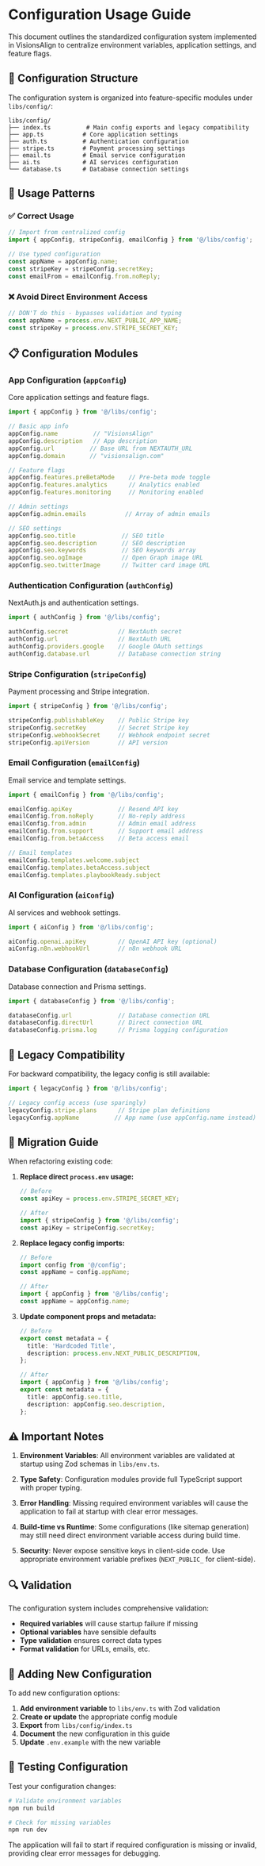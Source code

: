 # Configuration Usage Guide

This document outlines the standardized configuration system implemented in VisionsAlign to centralize environment variables, application settings, and feature flags.

## 📁 **Configuration Structure**

The configuration system is organized into feature-specific modules under `libs/config/`:

```
libs/config/
├── index.ts          # Main config exports and legacy compatibility
├── app.ts           # Core application settings
├── auth.ts          # Authentication configuration
├── stripe.ts        # Payment processing settings
├── email.ts         # Email service configuration
├── ai.ts            # AI services configuration
└── database.ts      # Database connection settings
```

## 🔧 **Usage Patterns**

### ✅ **Correct Usage**

```typescript
// Import from centralized config
import { appConfig, stripeConfig, emailConfig } from '@/libs/config';

// Use typed configuration
const appName = appConfig.name;
const stripeKey = stripeConfig.secretKey;
const emailFrom = emailConfig.from.noReply;
```

### ❌ **Avoid Direct Environment Access**

```typescript
// DON'T do this - bypasses validation and typing
const appName = process.env.NEXT_PUBLIC_APP_NAME;
const stripeKey = process.env.STRIPE_SECRET_KEY;
```

## 📋 **Configuration Modules**

### **App Configuration (`appConfig`)**

Core application settings and feature flags.

```typescript
import { appConfig } from '@/libs/config';

// Basic app info
appConfig.name          // "VisionsAlign"
appConfig.description   // App description
appConfig.url          // Base URL from NEXTAUTH_URL
appConfig.domain       // "visionsalign.com"

// Feature flags
appConfig.features.preBetaMode    // Pre-beta mode toggle
appConfig.features.analytics      // Analytics enabled
appConfig.features.monitoring     // Monitoring enabled

// Admin settings
appConfig.admin.emails           // Array of admin emails

// SEO settings
appConfig.seo.title             // SEO title
appConfig.seo.description       // SEO description
appConfig.seo.keywords          // SEO keywords array
appConfig.seo.ogImage           // Open Graph image URL
appConfig.seo.twitterImage      // Twitter card image URL
```

### **Authentication Configuration (`authConfig`)**

NextAuth.js and authentication settings.

```typescript
import { authConfig } from '@/libs/config';

authConfig.secret              // NextAuth secret
authConfig.url                 // NextAuth URL
authConfig.providers.google    // Google OAuth settings
authConfig.database.url        // Database connection string
```

### **Stripe Configuration (`stripeConfig`)**

Payment processing and Stripe integration.

```typescript
import { stripeConfig } from '@/libs/config';

stripeConfig.publishableKey    // Public Stripe key
stripeConfig.secretKey         // Secret Stripe key
stripeConfig.webhookSecret     // Webhook endpoint secret
stripeConfig.apiVersion        // API version
```

### **Email Configuration (`emailConfig`)**

Email service and template settings.

```typescript
import { emailConfig } from '@/libs/config';

emailConfig.apiKey             // Resend API key
emailConfig.from.noReply       // No-reply address
emailConfig.from.admin         // Admin email address
emailConfig.from.support       // Support email address
emailConfig.from.betaAccess    // Beta access email

// Email templates
emailConfig.templates.welcome.subject
emailConfig.templates.betaAccess.subject
emailConfig.templates.playbookReady.subject
```

### **AI Configuration (`aiConfig`)**

AI services and webhook settings.

```typescript
import { aiConfig } from '@/libs/config';

aiConfig.openai.apiKey         // OpenAI API key (optional)
aiConfig.n8n.webhookUrl        // n8n webhook URL
```

### **Database Configuration (`databaseConfig`)**

Database connection and Prisma settings.

```typescript
import { databaseConfig } from '@/libs/config';

databaseConfig.url             // Database connection URL
databaseConfig.directUrl       // Direct connection URL
databaseConfig.prisma.log      // Prisma logging configuration
```

## 🔄 **Legacy Compatibility**

For backward compatibility, the legacy config is still available:

```typescript
import { legacyConfig } from '@/libs/config';

// Legacy config access (use sparingly)
legacyConfig.stripe.plans      // Stripe plan definitions
legacyConfig.appName          // App name (use appConfig.name instead)
```

## 🚀 **Migration Guide**

When refactoring existing code:

1. **Replace direct `process.env` usage:**
   ```typescript
   // Before
   const apiKey = process.env.STRIPE_SECRET_KEY;
   
   // After
   import { stripeConfig } from '@/libs/config';
   const apiKey = stripeConfig.secretKey;
   ```

2. **Replace legacy config imports:**
   ```typescript
   // Before
   import config from '@/config';
   const appName = config.appName;
   
   // After
   import { appConfig } from '@/libs/config';
   const appName = appConfig.name;
   ```

3. **Update component props and metadata:**
   ```typescript
   // Before
   export const metadata = {
     title: 'Hardcoded Title',
     description: process.env.NEXT_PUBLIC_DESCRIPTION,
   };
   
   // After
   import { appConfig } from '@/libs/config';
   export const metadata = {
     title: appConfig.seo.title,
     description: appConfig.seo.description,
   };
   ```

## ⚠️ **Important Notes**

1. **Environment Variables**: All environment variables are validated at startup using Zod schemas in `libs/env.ts`.

2. **Type Safety**: Configuration modules provide full TypeScript support with proper typing.

3. **Error Handling**: Missing required environment variables will cause the application to fail at startup with clear error messages.

4. **Build-time vs Runtime**: Some configurations (like sitemap generation) may still need direct environment variable access during build time.

5. **Security**: Never expose sensitive keys in client-side code. Use appropriate environment variable prefixes (`NEXT_PUBLIC_` for client-side).

## 🔍 **Validation**

The configuration system includes comprehensive validation:

- **Required variables** will cause startup failure if missing
- **Optional variables** have sensible defaults
- **Type validation** ensures correct data types
- **Format validation** for URLs, emails, etc.

## 📝 **Adding New Configuration**

To add new configuration options:

1. **Add environment variable** to `libs/env.ts` with Zod validation
2. **Create or update** the appropriate config module
3. **Export** from `libs/config/index.ts`
4. **Document** the new configuration in this guide
5. **Update** `.env.example` with the new variable

## 🧪 **Testing Configuration**

Test your configuration changes:

```bash
# Validate environment variables
npm run build

# Check for missing variables
npm run dev
```

The application will fail to start if required configuration is missing or invalid, providing clear error messages for debugging.
